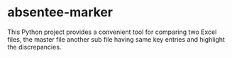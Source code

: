 # absentee-marker
This Python project provides a convenient tool for comparing two Excel files, the master file another sub file having same key entries and highlight the discrepancies. 
